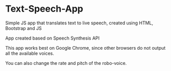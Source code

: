 # Text-Speech-App
Simple JS app that translates text to live speech, created using HTML, Bootstrap and JS

App created based on Speech Synthesis API

This app works best on Google Chrome, since other browsers do not output all the available voices.

You can also change the rate and pitch of the robo-voice.
